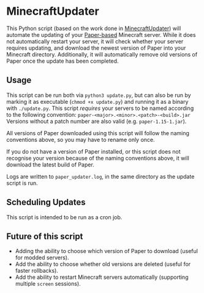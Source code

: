 # MinecraftUpdater
This Python script (based on the work done in [MinecraftUpdater](https://github.com/eclair4151/MinecraftUpdater)) will automate the updating of your [Paper-based](https://papermc.io) Minecraft server.
While it does not automatically restart your server, it will check whether your server requires updating, and download the newest version of Paper into your Minecraft directory.
Additionally, it will automatically remove old versions of Paper once the update has been completed.
                

## Usage
This script can be run both via `python3 update.py`, but can also be run by marking it as executable (`chmod +x update.py`) and running it as a binary with `./update.py`.
This script _requires_ your servers to be named according to the following convention:
``paper-<major>.<minor>.<patch>-<build>.jar``
Versions without a patch number are also valid (e.g. `paper-1.15-1.jar`).

All versions of Paper downloaded using this script will follow the naming conventions above, so you may have to rename only once.

If you do not have a version of Paper installed, or this script does not recognise your version because of the naming conventions above, it will download the latest build of Paper. 

Logs are written to `paper_updater.log`, in the same directory as the update script is run.

## Scheduling Updates
This script is intended to be run as a cron job.

## Future of this script
* Adding the ability to choose which version of Paper to download (useful for modded servers).
* Add the ability to choose whether old versions are deleted (useful for faster rollbacks).
* Add the ability to restart Minecraft servers automatically (supporting multiple `screen` sessions).
